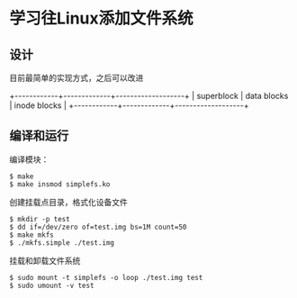 # 学习往Linux添加文件系统

## 设计

目前最简单的实现方式，之后可以改进

+------------+-------------+-------------------+
| superblock | data blocks | inode blocks      | 
+------------+-------------+-------------------+

## 编译和运行

编译模块：

```shell
$ make
$ make insmod simplefs.ko
```

创建挂载点目录，格式化设备文件

```shell
$ mkdir -p test
$ dd if=/dev/zero of=test.img bs=1M count=50
$ make mkfs
$ ./mkfs.simple ./test.img
```

挂载和卸载文件系统

```shell
$ sudo mount -t simplefs -o loop ./test.img test
$ sudo umount -v test
```
